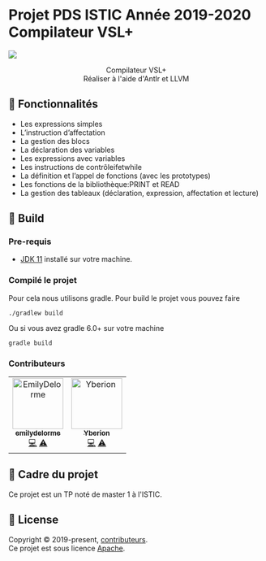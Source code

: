 # Projet PDS ISTIC Année 2019-2020 Compilateur VSL+

![](https://github.com/emilydelorme/master1-pds/workflows/Java%20CI/badge.svg)

<p align="center">
Compilateur VSL+<br>
Réaliser à l'aide d'Antlr et LLVM
<p>

## 🍬 Fonctionnalités

- Les expressions simples
- L’instruction d’affectation
- La gestion des blocs
- La déclaration des variables
- Les expressions avec variables
- Les instructions de contrôleifetwhile
- La définition et l’appel de fonctions (avec les prototypes)
- Les fonctions de la bibliothèque:PRINT et READ
- La gestion des tableaux (déclaration, expression, affectation et lecture)

## 🚀 Build

### Pre-requis

- [JDK 11](https://openjdk.java.net/projects/jdk/11/) installé sur votre machine.

### Compilé le projet

Pour cela nous utilisons gradle. Pour build le projet vous pouvez faire

```
./gradlew build
```

Ou si vous avez gradle 6.0+ sur votre machine

```
gradle build
```


### Contributeurs

<table>
    <tr>
        <td align="center"><a href="https://github.com/emilydelormefr"><img src="https://avatars3.githubusercontent.com/u/24417331?v=4" width="100px;" alt="EmilyDelorme"/><br /><sub><b>emilydelorme</b></sub></a><br /><a href="https://github.com/emilydelorme/master1-pds/commits?author=emilydelorme" title="Code">💻</a> <a href="https://github.com/emilydelorme/master1-pds/commits?author=emilydelorme" title="Tests">⚠️</a></td>
        <td align="center"><a href="https://github.com/Yberion"><img src="https://avatars3.githubusercontent.com/u/4186385?v=4" width="100px;" alt="Yberion"/><br /><sub><b>Yberion</b></sub></a><br /><a href="https://github.com/emilydelorme/master1-pds/commits?author=Yberion" title="Code">💻</a> <a href="https://github.com/emilydelorme/master1-pds/commits?author=Yberion" title="Tests">⚠️</a></td>
    </tr>
</table>

## 💭 Cadre du projet

Ce projet est un TP noté de master 1 à l'ISTIC.

## 📝 License

Copyright © 2019-present, [contributeurs](https://github.com/emilydelorme/master1-pds/graphs/contributors).<br>
Ce projet est sous licence [Apache](https://github.com/starship/starship/blob/master/LICENSE).
